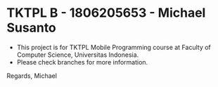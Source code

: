 # TKTPL B - 1806205653 - Michael Susanto
* This project is for TKTPL Mobile Programming course at Faculty of Computer Science, Universitas Indonesia.
* Please check branches for more information.

Regards,
Michael